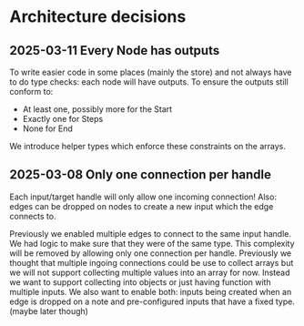 # Architecture decisions

## 2025-03-11 Every Node has outputs

To write easier code in some places (mainly the store) and not always have to do type checks: each node will have outputs. To ensure the outputs still conform to:

- At least one, possibly more for the Start
- Exactly one for Steps
- None for End

We introduce helper types which enforce these constraints on the arrays.

## 2025-03-08 Only one connection per handle

Each input/target handle will only allow one incoming connection!
Also: edges can be dropped on nodes to create a new input which the edge connects to.

Previously we enabled multiple edges to connect to the same input handle. We had logic to make sure that they were of the same type.
This complexity will be removed by allowing only one connection per handle.
Previously we thought that multiple ingoing connections could be use to collect arrays but we will not support collecting multiple values into an array for now. Instead we want to support collecting into objects or just having function with multiple inputs.
We also want to enable both: inputs being created when an edge is dropped on a note and pre-configured inputs that have a fixed type. (maybe later though)
